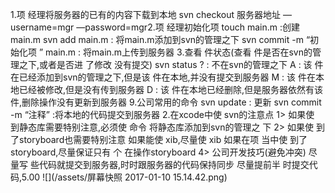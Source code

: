 1.项 经理将服务器的已有的内容下载到本地svn checkout 服务器地址 —username=mgr —password=mgr2.项 经理初始化项 touch main.m :创建main.msvn add main.m : 将main.m添加到svn的管理之下svn commit -m “初始化项 ” main.m : 将main.m上传到服务器
3.查看 件状态(查看 件是否在svn的管理之下,或者是否进 了修改 没有提交) svn status? : 不在svn的管理之下A : 该 件在已经添加到svn的管理之下,但是该 件在本地,并没有提交到服务器 M : 该 件在本地已经被修改,但是没有传到服务器D : 该 件在本地已经删除,但是服务器依然有该 件,删除操作没有更新到服务器
9.公司常用的命令svn update : 更新svn commit -m “注释” :将本地的代码提交到服务器
2.在xcode中使 svn的注意点1> 如果使 到静态库需要特别注意,必须使 命令 将静态库添加到svn的管理之 下2> 如果使 到了storyboard也需要特别注意如果能使 xib,尽量使 xib 如果在项 当中使 到了storyboard,尽量保证只有 个 在操作storyboard
4> 公司开发技巧(避免冲突) 尽量写 些代码就提交到服务器,时时跟服务器的代码保持同步 尽量提前半 时提交代码,5.00
![](/assets/屏幕快照 2017-01-10 15.14.42.png)